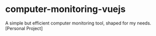 # computer-monitoring-vuejs
A simple but efficient computer monitoring tool, shaped for my needs. [Personal Project]
